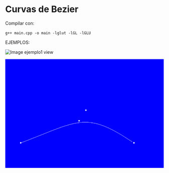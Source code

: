# Curvas de Bezier

Compilar con:
```
g++ main.cpp -o main -lglut -lGL -lGLU

```

EJEMPLOS:

![Image ejemplo1 view](https://github.com/katycyta/Computacion-Grafica-2019/master/3raFase/CurvasBezier/grafica1.PNG)


![Image ejemplo2 view](https://github.com/katycyta/Computacion-Grafica-2019/blob/master/3raFase/CurvasBezier/grafica2.PNG)
